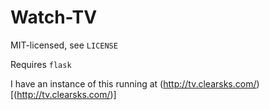 Watch-TV
========

MIT-licensed, see `LICENSE`

Requires `flask`

I have an instance of this running at (http://tv.clearsks.com/)[(http://tv.clearsks.com/)]
